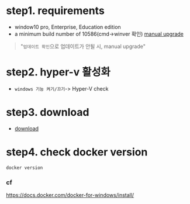 # step1. requirements
 - window10 pro, Enterprise, Education edition 
 - a minimum build number of 10586(cmd->winver 확인) [manual upgrade](https://www.microsoft.com/en-gb/software-download/windows10)
 > "`업데이트 확인`으로 업데이트가 안될 시, manual upgrade"
 
# step2. hyper-v 활성화
 - `windows 기능 켜기/끄기`-> Hyper-V check

# step3. download
 - [download](https://docs.docker.com/docker-for-windows/install)

# step4. check docker version

```
docker version
```


### cf
https://docs.docker.com/docker-for-windows/install/

